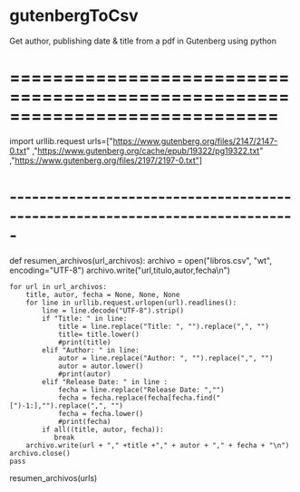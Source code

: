 # gutenbergToCsv
Get author, publishing date & title from a pdf in Gutenberg using python


# =============================================================================
import urllib.request
urls=["https://www.gutenberg.org/files/2147/2147-0.txt"
      ,"https://www.gutenberg.org/cache/epub/19322/pg19322.txt"
      ,"https://www.gutenberg.org/files/2197/2197-0.txt"]


# -----------------------------------------------------------------------------

def resumen_archivos(url_archivos):
    archivo = open("libros.csv", "wt", encoding="UTF-8")
    archivo.write("url,titulo,autor,fecha\n")

    for url in url_archivos:
        title, autor, fecha = None, None, None
        for line in urllib.request.urlopen(url).readlines():
            line = line.decode("UTF-8").strip()
            if "Title: " in line:
                title = line.replace("Title: ", "").replace(",", "")
                title= title.lower()
                #print(title)
            elif "Author: " in line:
                autor = line.replace("Author: ", "").replace(",", "")
                autor = autor.lower()
                #print(autor)
            elif "Release Date: " in line :
                fecha = line.replace("Release Date: ","")
                fecha = fecha.replace(fecha[fecha.find("[")-1:],"").replace(",", "")
                fecha = fecha.lower()
                #print(fecha)
            if all((title, autor, fecha)):
               break
        archivo.write(url + "," +title +"," + autor + "," + fecha + "\n")
    archivo.close()
    pass
resumen_archivos(urls)
